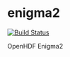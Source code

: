 enigma2
=======

[![Build Status](https://travis-ci.org/openhdf/enigma2.svg?branch=master)](https://travis-ci.org/openhdf/enigma2)

OpenHDF Enigma2
